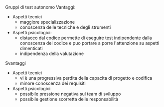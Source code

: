 Gruppi di test autonomo
Vantaggi:
- Aspetti tecnici
	- maggiore specializzazione
	- conoscenza delle tecniche e degli strumenti
- Aspetti psicologici:
	- distacco dal codice permette di eseguire test indipendente dalla conoscenza del codice e puo portare a porre l'attenzione su aspetti dimenticati
	- indipendenza della valutazione

Svantaggi
- Aspetti tecnici
	- vi è una progressiva perdita della capacita di progetto e codifica 
	- minore conoscenza dei requisiti
- Aspetti psicologici
	- possibile pressione negativa sul team di sviluppo
	- possibile gestione scorretta delle responsabilità